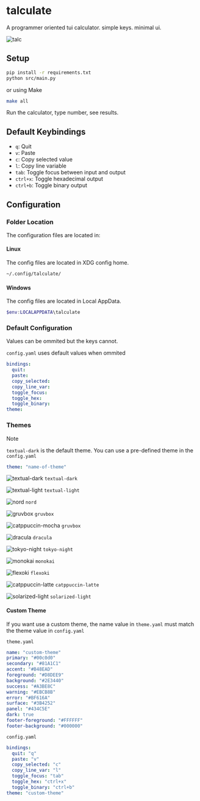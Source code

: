 # talculate

A programmer oriented tui calculator. simple keys. minimal ui.

![talc](public/preview.gif)

## Setup

```sh
pip install -r requirements.txt
python src/main.py
```

or using Make

```sh
make all
```

Run the calculator, type number, see results.

## Default Keybindings

- `q`: Quit
- `v`: Paste
- `c`: Copy selected value
- `l`: Copy line variable
- `tab`: Toggle focus between input and output
- `ctrl+x`: Toggle hexadecimal output
- `ctrl+b`: Toggle binary output

## Configuration

### Folder Location

The configuration files are located in:

#### Linux

The config files are located in XDG config home.

```sh
~/.config/talculate/
```

#### Windows

The config files are located in Local AppData.

```ps1
$env:LOCALAPPDATA\talculate
```

### Default Configuration

Values can be ommited but the keys cannot.

`config.yaml` uses default values when ommited

```yaml
bindings:
  quit:
  paste:
  copy_selected:
  copy_line_var:
  toggle_focus:
  toggle_hex:
  toggle_binary:
theme:
```

### Themes

> [!NOTE]
>
> `textual-dark` is the default theme.
> You can use a pre-defined theme in the `config.yaml`
>
> ```yaml
> theme: "name-of-theme"
> ```

![textual-dark](public/textual-dark.png)
`textual-dark`

![textual-light](public/textual-light.png)
`textual-light`

![nord](public/nord.png)
`nord`

![gruvbox](public/gruvbox.png)
`gruvbox`

![catppuccin-mocha](public/catppuccin-mocha.png)
`gruvbox`

![dracula](public/dracula.png)
`dracula`

![tokyo-night](public/tokyo-night.png)
`tokyo-night`

![monokai](public/monokai.png)
`monokai`

![flexoki](public/flexoki.png)
`flexoki`

![catppuccin-latte](public/catppuccin-latte.png)
`catppuccin-latte`

![solarized-light](public/solarized-light.png)
`solarized-light`

#### Custom Theme

If you want use a custom theme,
the name value in `theme.yaml` must match the theme value in `config.yaml`

`theme.yaml`

```yaml
name: "custom-theme"
primary: "#00c0d0"
secondary: "#81A1C1"
accent: "#B48EAD"
foreground: "#D8DEE9"
background: "#2E3440"
success: "#A3BE8C"
warning: "#EBCB8B"
error: "#BF616A"
surface: "#3B4252"
panel: "#434C5E"
dark: true
footer-foreground: "#FFFFFF"
footer-background: "#000000"
```

`config.yaml`

```yaml
bindings:
  quit: "q"
  paste: "v"
  copy_selected: "c"
  copy_line_var: "l"
  toggle_focus: "tab"
  toggle_hex: "ctrl+x"
  toggle_binary: "ctrl+b"
theme: "custom-theme"
```
